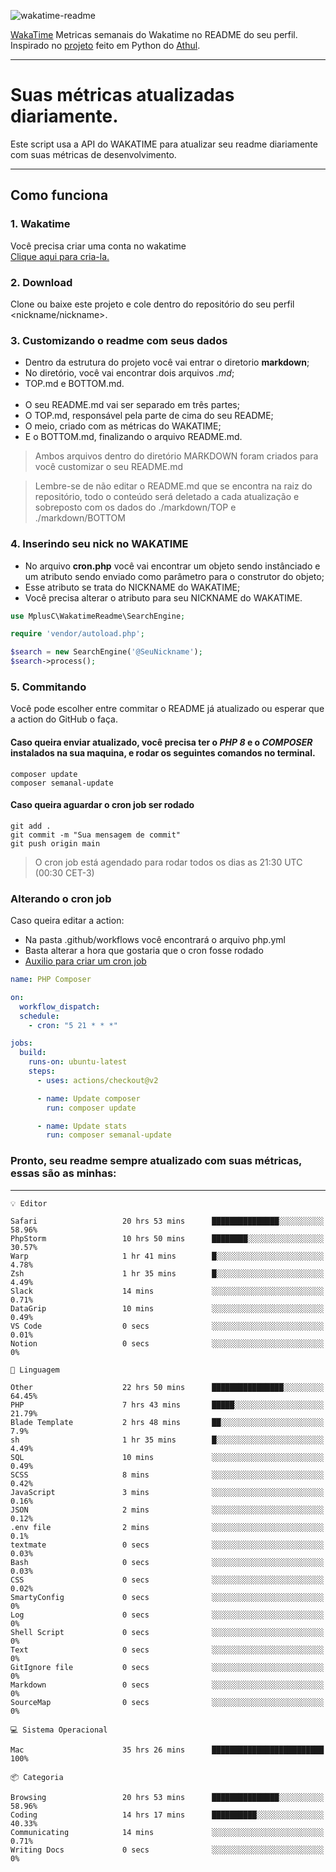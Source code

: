 ![wakatime-readme](https://socialify.git.ci/bymatheus/wakatime-readme/image?description=1&descriptionEditable=M%C3%A9tricas%20semanais%20do%20Wakatime%20no%20seu%20README%20de%20perfil.&font=KoHo&forks=1&language=1&owner=1&pattern=Signal&stargazers=1&theme=Dark)

[WakaTime](https://wakatime.com) Metricas semanais do Wakatime no README do seu perfil. <br>
Inspirado no [projeto](https://github.com/athul/waka-readme) feito em Python do [Athul](https://github.com/athul).
___

# Suas métricas atualizadas diariamente.
Este script usa a API do WAKATIME para atualizar seu readme diariamente com suas métricas de desenvolvimento.

___

## Como funciona

### 1. Wakatime
Você precisa criar uma conta no wakatime <br>
[Clique aqui para cria-la.](https://wakatime.com) 

### 2. Download
Clone ou baixe este projeto e cole dentro do repositório do seu perfil <nickname/nickname>.

### 3. Customizando o readme com seus dados
- Dentro da estrutura do projeto você vai entrar o diretorio **markdown**;  
- No diretório, você vai encontrar dois arquivos *.md*;
- TOP.md e BOTTOM.md.
<br><br>
- O seu README.md vai ser separado em três partes; 
- O TOP.md, responsável pela parte de cima do seu README;
- O meio, criado com as métricas do WAKATIME;
- E o BOTTOM.md, finalizando o arquivo README.md.<br>

> Ambos arquivos dentro do diretório MARKDOWN foram criados para você customizar o seu README.md

> Lembre-se de não editar o README.md que se encontra na raiz do repositório, todo o conteúdo será deletado a cada atualização e sobreposto com os dados do ./markdown/TOP e ./markdown/BOTTOM

### 4. Inserindo seu nick no WAKATIME
- No arquivo **cron.php** você vai encontrar um objeto sendo instânciado e um atributo sendo enviado como parâmetro para o construtor do objeto;
- Esse atributo se trata do NICKNAME do WAKATIME;
- Você precisa alterar o atributo para seu NICKNAME do WAKATIME.

```php
use MplusC\WakatimeReadme\SearchEngine;

require 'vendor/autoload.php';

$search = new SearchEngine('@SeuNickname');
$search->process();
```

### 5. Commitando
Você pode escolher entre commitar o README já atualizado ou esperar que a action do GitHub o faça. <br>

#### Caso queira enviar atualizado, você precisa ter o *PHP 8* e o *COMPOSER* instalados na sua maquina, e rodar os seguintes comandos no terminal.
```composer
composer update
composer semanal-update 
```

#### Caso queira aguardar o cron job ser rodado 
```git 
git add .
git commit -m "Sua mensagem de commit"
git push origin main
```

>O cron job está agendado para rodar todos os dias as 21:30 UTC (00:30 CET-3) 

### Alterando o cron job
Caso queira editar a action:

- Na pasta .github/workflows você encontrará o arquivo php.yml
- Basta alterar a hora que gostaria que o cron fosse rodado
- [Auxilio para criar um cron job](https://crontab.guru)

```yml
name: PHP Composer

on:
  workflow_dispatch:
  schedule:
    - cron: "5 21 * * *"

jobs:
  build:
    runs-on: ubuntu-latest
    steps:
      - uses: actions/checkout@v2

      - name: Update composer
        run: composer update

      - name: Update stats
        run: composer semanal-update
```

### Pronto, seu readme sempre atualizado com suas métricas, essas são as minhas:

___
```text
💡 Editor

Safari                   20 hrs 53 mins      ███████████████░░░░░░░░░░     58.96%
PhpStorm                 10 hrs 50 mins      ████████░░░░░░░░░░░░░░░░░     30.57%
Warp                     1 hr 41 mins        █░░░░░░░░░░░░░░░░░░░░░░░░      4.78%
Zsh                      1 hr 35 mins        █░░░░░░░░░░░░░░░░░░░░░░░░      4.49%
Slack                    14 mins             ░░░░░░░░░░░░░░░░░░░░░░░░░      0.71%
DataGrip                 10 mins             ░░░░░░░░░░░░░░░░░░░░░░░░░      0.49%
VS Code                  0 secs              ░░░░░░░░░░░░░░░░░░░░░░░░░      0.01%
Notion                   0 secs              ░░░░░░░░░░░░░░░░░░░░░░░░░         0%
```
```text
💬 Linguagem

Other                    22 hrs 50 mins      ████████████████░░░░░░░░░     64.45%
PHP                      7 hrs 43 mins       █████░░░░░░░░░░░░░░░░░░░░     21.79%
Blade Template           2 hrs 48 mins       ██░░░░░░░░░░░░░░░░░░░░░░░       7.9%
sh                       1 hr 35 mins        █░░░░░░░░░░░░░░░░░░░░░░░░      4.49%
SQL                      10 mins             ░░░░░░░░░░░░░░░░░░░░░░░░░      0.49%
SCSS                     8 mins              ░░░░░░░░░░░░░░░░░░░░░░░░░      0.42%
JavaScript               3 mins              ░░░░░░░░░░░░░░░░░░░░░░░░░      0.16%
JSON                     2 mins              ░░░░░░░░░░░░░░░░░░░░░░░░░      0.12%
.env file                2 mins              ░░░░░░░░░░░░░░░░░░░░░░░░░       0.1%
textmate                 0 secs              ░░░░░░░░░░░░░░░░░░░░░░░░░      0.03%
Bash                     0 secs              ░░░░░░░░░░░░░░░░░░░░░░░░░      0.03%
CSS                      0 secs              ░░░░░░░░░░░░░░░░░░░░░░░░░      0.02%
SmartyConfig             0 secs              ░░░░░░░░░░░░░░░░░░░░░░░░░         0%
Log                      0 secs              ░░░░░░░░░░░░░░░░░░░░░░░░░         0%
Shell Script             0 secs              ░░░░░░░░░░░░░░░░░░░░░░░░░         0%
Text                     0 secs              ░░░░░░░░░░░░░░░░░░░░░░░░░         0%
GitIgnore file           0 secs              ░░░░░░░░░░░░░░░░░░░░░░░░░         0%
Markdown                 0 secs              ░░░░░░░░░░░░░░░░░░░░░░░░░         0%
SourceMap                0 secs              ░░░░░░░░░░░░░░░░░░░░░░░░░         0%
```
```text
💻 Sistema Operacional

Mac                      35 hrs 26 mins      █████████████████████████       100%
```
```text
📦 Categoria

Browsing                 20 hrs 53 mins      ███████████████░░░░░░░░░░     58.96%
Coding                   14 hrs 17 mins      ██████████░░░░░░░░░░░░░░░     40.33%
Communicating            14 mins             ░░░░░░░░░░░░░░░░░░░░░░░░░      0.71%
Writing Docs             0 secs              ░░░░░░░░░░░░░░░░░░░░░░░░░         0%
```
